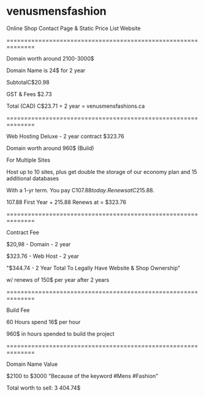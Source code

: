 # venusmensfashion
Online Shop Contact Page &amp; Static Price List Website

==============================================================

Domain worth around 2100-3000$

Domain Name is 24$ for 2 year

SubtotalC$20.98

GST & Fees $2.73

Total (CAD) C$23.71 = 2 year = venusmensfashions.ca



==============================================================


Web Hosting Deluxe - 2 year contract $323.76


Domain worth around 960$ (Build)


For Multiple Sites


Host up to 10 sites, plus get double the storage of our economy plan and 15 additional databases


With a 1-yr term. You pay C$107.88 today.
Renews at C$215.88.


107.88 First Year + 215.88 Renews at = $323.76

==============================================================


Contract Fee


$20,98 - Domain - 2 year

$323.76 - Web Host - 2 year

"$344.74 - 2 Year Total To Legally Have Website & Shop Ownership"


w/ renews of 150$  per year after 2 years

==============================================================

Build Fee 


60 Hours spend
16$ per hour


960$ in hours spended to build the project

==============================================================

Domain Name Value


$2100 to $3000
"Because of the keyword #Mens #Fashion"


Total worth to sell: 3 404.74$


